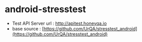 # android-stresstest

* Test API Server url : http://apitest.honeyqa.io
* base source : [https://github.com/UrQA/stresstest_android](https://github.com/UrQA/stresstest_android)
